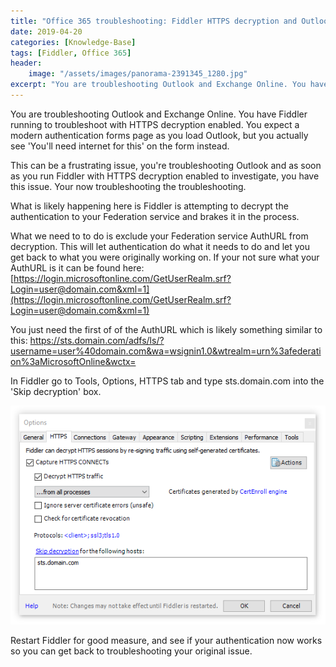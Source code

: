 ```yaml
---
title: "Office 365 troubleshooting: Fiddler HTTPS decryption and Outlook authentication 'You'll need internet for this.'"
date: 2019-04-20
categories: [Knowledge-Base]
tags: [Fiddler, Office 365]
header:
    image: "/assets/images/panorama-2391345_1280.jpg"
excerpt: "You are troubleshooting Outlook and Exchange Online. You have Fiddler running to troubleshoot with HTTPS decryption enabled. You expect a modern authentication forms page as you load Outlook, but you actually see 'You'll need internet for this' on the form instead."
---
```


You are troubleshooting Outlook and Exchange Online. You have Fiddler running to troubleshoot with HTTPS decryption enabled. You expect a modern authentication forms page as you load Outlook, but you actually see 'You'll need internet for this' on the form instead.

This can be a frustrating issue, you're troubleshooting Outlook and as soon as you run Fiddler with HTTPS decryption enabled to investigate, you have this issue. Your now troubleshooting the troubleshooting.

What is likely happening here is Fiddler is attempting to decrypt the authentication to your Federation service and brakes it in the process.

What we need to to do is exclude your Federation service AuthURL from decryption. This will let authentication do what it needs to do and let you get back to what you were originally working on. If your not sure what your AuthURL is it can be found here: [https://login.microsoftonline.com/GetUserRealm.srf?Login=user@domain.com&xml=1](https://login.microsoftonline.com/GetUserRealm.srf?Login=user@domain.com&xml=1)

You just need the first of of the AuthURL which is likely something similar to this: https://sts.domain.com/adfs/ls/?username=user%40domain.com&wa=wsignin1.0&wtrealm=urn%3afederation%3aMicrosoftOnline&wctx=

In Fiddler go to Tools, Options, HTTPS tab and type sts.domain.com into the 'Skip decryption' box.

![Fiddler Skip Decryption](/assets/images/FiddlerSkipDecryption.png)

Restart Fiddler for good measure, and see if your authentication now works so you can get back to troubleshooting your original issue.